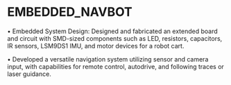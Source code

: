 # EMBEDDED_NAVBOT

•	Embedded System Design: Designed and fabricated an extended board and circuit with SMD-sized components such as LED, resistors, capacitors, IR sensors, LSM9DS1 IMU, and motor devices for a robot cart. 

•	Developed a versatile navigation system utilizing sensor and camera input, with capabilities for remote control, autodrive, and following traces or laser guidance.

